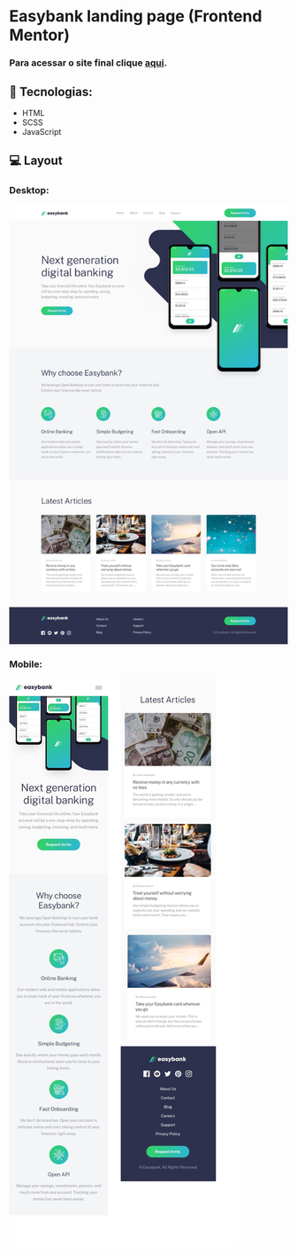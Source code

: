 # Easybank landing page (Frontend Mentor)

### Para acessar o site final clique [aqui]().

## 🚀 Tecnologias:

- HTML
- SCSS
- JavaScript

## 💻 Layout

### Desktop:

![Desktop design preview for the Easybank landing page](.\images\desktop-design.jpg)

### Mobile:

![Mobile design preview for the Easybank landing page coding challenge](.\images\mobile-design.jpg)
